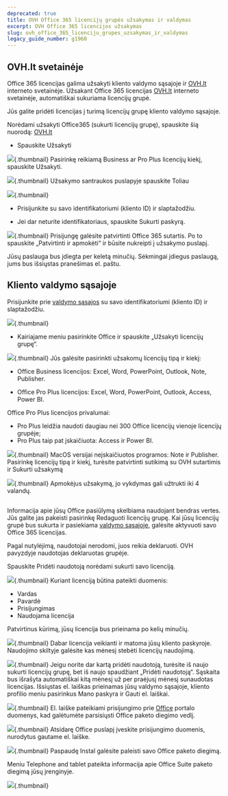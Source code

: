 ```yaml
---
deprecated: true
title: OVH Office 365 licencijų grupės užsakymas ir valdymas
excerpt: OVH Office 365 licencijos užsakymas
slug: ovh_office_365_licenciju_grupes_uzsakymas_ir_valdymas
legacy_guide_number: g1960
---
```



## OVH.lt svetainėje
Office 365 licencijas galima užsakyti kliento valdymo sąsajoje ir [OVH.lt](https://www.ovh.lt/office-365-business/) interneto svetainėje.
Užsakant Office 365 licencijas [OVH.lt](https://www.ovh.lt/office-365-business/) interneto svetainėje, automatiškai sukuriama licencijų grupė.

Jūs galite pridėti licencijas į turimą licencijų grupę kliento valdymo sąsajoje.

Norėdami užsakyti Office365 (sukurti licencijų grupę), spauskite šią nuorodą: [OVH.lt](https://www.ovh.lt/office-365-business/)


- Spauskite Užsakyti



![](images/img_4181.jpg){.thumbnail}
Pasirinkę reikiamą Business ar Pro Plus licencijų kiekį, spauskite Užsakyti.

![](images/img_4183.jpg){.thumbnail}
Užsakymo santraukos puslapyje spauskite Toliau

![](images/img_4184.jpg){.thumbnail}

- Prisijunkite su savo identifikatoriumi (kliento ID) ir slaptažodžiu.

- Jei dar neturite identifikatoriaus, spauskite Sukurti paskyrą.



![](images/img_4185.jpg){.thumbnail}
Prisijungę galėsite patvirtinti Office 365 sutartis. Po to spauskite „Patvirtinti ir apmokėti“ ir būsite nukreipti į užsakymo puslapį.

Jūsų paslauga bus įdiegta per keletą minučių. Sėkmingai įdiegus paslaugą, jums bus išsiųstas pranešimas el. paštu.


## Kliento valdymo sąsajoje
Prisijunkite prie [valdymo sąsajos](https://www.ovh.com/manager/web) su savo identifikatoriumi (kliento ID) ir slaptažodžiu.

![](images/img_3073.jpg){.thumbnail}

- Kairiajame meniu pasirinkite Office ir spauskite „Užsakyti licencijų grupę“.



![](images/img_3074.jpg){.thumbnail}
Jūs galėsite pasirinkti užsakomų licencijų tipą ir kiekį:


- Office Business licencijos: Excel, Word, PowerPoint, Outlook, Note, Publisher.

- Office Pro Plus licencijos: Excel, Word, PowerPoint, Outlook, Access, Power BI.

Office Pro Plus licencijos privalumai:

- Pro Plus leidžia naudoti daugiau nei 300 Office licencijų vienoje licencijų grupėje;
- Pro Plus taip pat įskaičiuota: Access ir Power BI.



![](images/img_3076.jpg){.thumbnail}
MacOS versijai neįskaičiuotos programos: Note ir Publisher.
Pasirinkę licencijų tipą ir kiekį, turėsite patvirtinti sutikimą su OVH sutartimis ir Sukurti užsakymą

![](images/img_3077.jpg){.thumbnail}
Apmokėjus užsakymą, jo vykdymas gali užtrukti iki 4 valandų.


## 
Informacija apie jūsų Office pasiūlymą skelbiama naudojant bendras vertes. Jūs galite jas pakeisti pasirinkę Redaguoti licencijų grupę.
Kai jūsų licencijų grupė bus sukurta ir pasiekiama [valdymo sąsajoje](https://www.ovh.com/manager/web), galėsite aktyvuoti savo Office 365 licencijas.

Pagal nutylėjimą, naudotojai nerodomi, juos reikia deklaruoti. OVH pavyzdyje naudotojas deklaruotas grupėje.

Spauskite Pridėti naudotoją norėdami sukurti savo licenciją.

![](images/img_3084.jpg){.thumbnail}
Kuriant licenciją būtina pateikti duomenis:


- Vardas
- Pavardė
- Prisijungimas
- Naudojama licencija


Patvirtinus kūrimą, jūsų licencija bus prieinama po kelių minučių.

![](images/img_3085.jpg){.thumbnail}
Dabar licencija veikianti ir matoma jūsų kliento paskyroje.
Naudojimo skiltyje galėsite kas mėnesį stebėti licencijų naudojimą.

![](images/img_3086.jpg){.thumbnail}
Jeigu norite dar kartą pridėti naudotoją, turėsite iš naujo sukurti licencijų grupę, bet iš naujo spaudžiant „Pridėti naudotoją“. Sąskaita bus išrašyta automatiškai kitą mėnesį už per praėjusį mėnesį sunaudotas licencijas.
Išsiųstas el. laiškas prieinamas jūsų valdymo sąsajoje, kliento profilio meniu pasirinkus Mano paskyra ir Gauti el. laiškai.

![](images/img_3784.jpg){.thumbnail}
El. laiške pateikiami prisijungimo prie [Office](https://portal.office.com) portalo duomenys, kad galėtumėte parsisiųsti Office paketo diegimo vedlį.

![](images/img_3089.jpg){.thumbnail}
Atsidarę Office puslapį įveskite prisijungimo duomenis, nurodytus gautame el. laiške.

![](images/img_3090.jpg){.thumbnail}
Paspaudę Instal galėsite paleisti savo Office paketo diegimą. 

Meniu Telephone and tablet pateikta informacija apie Office Suite paketo diegimą jūsų įrenginyje.

![](images/img_3092.jpg){.thumbnail}

